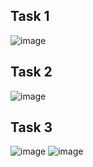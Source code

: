 ## Task 1
![image](https://github.com/user-attachments/assets/15a4c122-0379-4d38-85e3-538d7e043b77)

## Task 2
![image](https://github.com/user-attachments/assets/affe154c-58b6-40df-bfe5-c63865cc6a3e)

## Task 3
![image](https://github.com/user-attachments/assets/34babd09-9577-4847-8a7c-0c4f743efb41)
![image](https://github.com/user-attachments/assets/abd0342f-9319-466d-bdfc-aea30a8403d2)
